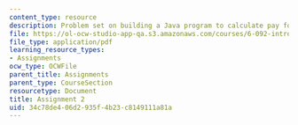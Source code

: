```yaml
---
content_type: resource
description: Problem set on building a Java program to calculate pay for hourly employees.
file: https://ol-ocw-studio-app-qa.s3.amazonaws.com/courses/6-092-introduction-to-programming-in-java-january-iap-2010/34c78de406d2935f4b23c8149111a81a_MIT6_092IAP10_assn02.pdf
file_type: application/pdf
learning_resource_types:
- Assignments
ocw_type: OCWFile
parent_title: Assignments
parent_type: CourseSection
resourcetype: Document
title: Assignment 2
uid: 34c78de4-06d2-935f-4b23-c8149111a81a
---
```

